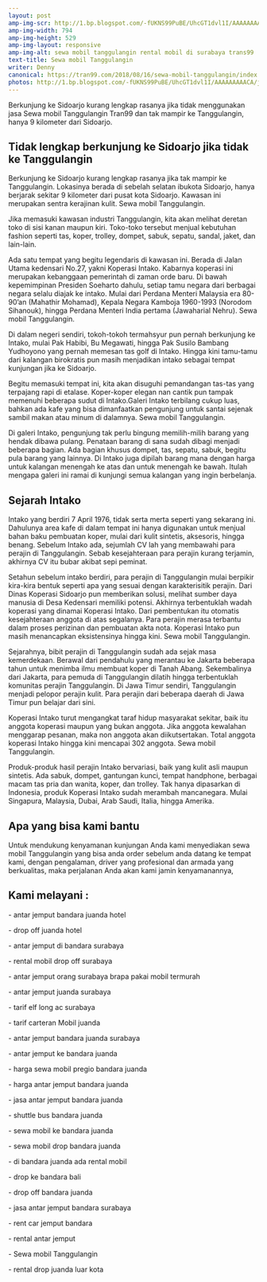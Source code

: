 ```yaml
---
layout: post
amp-img-scr: http://1.bp.blogspot.com/-fUKNS99PuBE/UhcGT1dvl1I/AAAAAAAAACA/jnRLecng3fU/s1600/16.-tas-tanggulangin.jpg
amp-img-width: 794
amp-img-height: 529
amp-img-layout: responsive
amp-img-alt: sewa mobil tanggulangin rental mobil di surabaya trans99
text-title: Sewa mobil Tanggulangin
writer: Denny
canonical: https://tran99.com/2018/08/16/sewa-mobil-tanggulangin/index.html
photos: http://1.bp.blogspot.com/-fUKNS99PuBE/UhcGT1dvl1I/AAAAAAAAACA/jnRLecng3fU/s1600/16.-tas-tanggulangin.jpg
---
```

<p class="post">Berkunjung ke Sidoarjo kurang lengkap rasanya jika tidak menggunakan jasa Sewa mobil Tanggulangin Tran99 dan tak mampir ke Tanggulangin, hanya 9 kilometer dari Sidoarjo.</p>

<h2 class="post">Tidak lengkap berkunjung ke Sidoarjo jika tidak ke Tanggulangin</h2>
<p class="post">Berkunjung ke Sidoarjo kurang lengkap rasanya jika tak mampir ke Tanggulangin. Lokasinya berada di sebelah selatan ibukota Sidoarjo, hanya berjarak sekitar 9 kilometer dari pusat kota Sidoarjo. Kawasan ini merupakan sentra kerajinan kulit. Sewa mobil Tanggulangin.

Jika memasuki kawasan industri Tanggulangin, kita akan melihat deretan toko di sisi kanan maupun kiri. Toko-toko tersebut menjual kebutuhan fashion seperti tas, koper, trolley, dompet, sabuk, sepatu, sandal, jaket, dan lain-lain.

Ada satu tempat yang begitu legendaris di kawasan ini. Berada di Jalan Utama kedensari No.27, yakni Koperasi Intako. Kabarnya koperasi ini merupakan kebanggaan pemerintah di zaman orde baru. Di bawah kepemimpinan Presiden Soeharto dahulu, setiap tamu negara dari berbagai negara selalu diajak ke intako. Mulai dari Perdana Menteri Malaysia era 80-90’an (Mahathir Mohamad), Kepala Negara Kamboja 1960-1993 (Norodom Sihanouk), hingga Perdana Menteri India pertama (Jawaharial Nehru). Sewa mobil Tanggulangin.

Di dalam negeri sendiri, tokoh-tokoh termahsyur pun pernah berkunjung ke Intako, mulai Pak Habibi, Bu Megawati, hingga Pak Susilo Bambang Yudhoyono yang pernah memesan tas golf di Intako. Hingga kini tamu-tamu dari kalangan birokratis pun masih menjadikan intako sebagai tempat kunjungan jika ke Sidoarjo.

Begitu memasuki tempat ini, kita akan disuguhi pemandangan tas-tas yang terpajang rapi di etalase. Koper-koper elegan nan cantik pun tampak memenuhi beberapa sudut di Intako.Galeri Intako terbilang cukup luas, bahkan ada kafe yang bisa dimanfaatkan pengunjung untuk santai sejenak sambil makan atau minum di dalamnya. Sewa mobil Tanggulangin. 

Di galeri Intako, pengunjung tak perlu bingung memilih-milih barang yang hendak dibawa pulang. Penataan barang di sana sudah dibagi menjadi beberapa bagian. Ada bagian khusus dompet, tas, sepatu, sabuk, begitu pula barang yang lainnya. Di Intako juga dipilah barang mana dengan harga untuk kalangan menengah ke atas dan untuk menengah ke bawah. Itulah mengapa galeri ini ramai di kunjungi semua kalangan yang ingin berbelanja.</p>

<h2 class="post">Sejarah Intako</h2>
<p class="post">Intako yang berdiri 7 April 1976, tidak serta merta seperti yang sekarang ini. Dahulunya area kafe di dalam tempat ini hanya digunakan untuk menjual bahan baku pembuatan koper, mulai dari kulit sintetis, aksesoris, hingga benang. Sebelum Intako ada, sejumlah CV lah yang membawahi para perajin di Tanggulangin. Sebab kesejahteraan para perajin kurang terjamin, akhirnya CV itu bubar akibat sepi peminat.

Setahun sebelum intako berdiri, para perajin di Tanggulangin mulai berpikir kira-kira bentuk seperti apa yang sesuai dengan karakterisitik perajin. Dari Dinas Koperasi Sidoarjo pun memberikan solusi, melihat sumber daya manusia di Desa Kedensari memiliki potensi. Akhirnya terbentuklah wadah koperasi yang dinamai Koperasi Intako. Dari pembentukan itu otomatis kesejahteraan anggota di atas segalanya. Para perajin merasa terbantu dalam proses perizinan dan pembuatan akta nota. Koperasi Intako pun masih menancapkan eksistensinya hingga kini. Sewa mobil Tanggulangin.

Sejarahnya, bibit perajin di Tanggulangin sudah ada sejak masa kemerdekaan. Berawal dari pendahulu yang merantau ke Jakarta beberapa tahun untuk menimba ilmu membuat koper di Tanah Abang. Sekembalinya dari Jakarta, para pemuda di Tanggulangin dilatih hingga terbentuklah komunitas perajin Tanggulangin. Di Jawa Timur sendiri, Tanggulangin menjadi pelopor perajin kulit. Para perajin dari beberapa daerah di Jawa Timur pun belajar dari sini.

Koperasi Intako turut mengangkat taraf hidup masyarakat sekitar, baik itu anggota koperasi maupun yang bukan anggota. Jika anggota kewalahan menggarap pesanan, maka non anggota akan diikutsertakan. Total anggota koperasi Intako hingga kini mencapai 302 anggota. Sewa mobil Tanggulangin.

Produk-produk hasil perajin Intako bervariasi, baik yang kulit asli maupun sintetis. Ada sabuk, dompet, gantungan kunci, tempat handphone, berbagai macam tas pria dan wanita, koper, dan trolley. Tak hanya dipasarkan di Indonesia, produk Koperasi Intako sudah merambah mancanegara. Mulai Singapura, Malaysia, Dubai, Arab Saudi, Italia, hingga Amerika.</p>

<h2 class="post">Apa yang bisa kami bantu</h2>
<p class="post">Untuk mendukung kenyamanan kunjungan Anda kami menyediakan sewa mobil Tanggulangin yang bisa anda order sebelum anda datang ke tempat kami, dengan pengalaman, driver yang profesional dan armada yang berkualitas, maka perjalanan Anda akan kami jamin kenyamanannya,</p>

<h2 class="post">Kami melayani :</h2>
<p class="post">- antar jemput bandara juanda hotel</p>
<p class="post">- drop off juanda hotel</p>
<p class="post">- antar jemput di bandara surabaya </p>
<p class="post">- rental mobil drop off surabaya</p>
<p class="post">- antar jemput orang surabaya brapa pakai mobil termurah</p>
<p class="post">- antar jemput juanda surabaya</p>
<p class="post">- tarif elf long ac surabaya</p>
<p class="post">- tarif carteran Mobil juanda</p>
<p class="post">- antar jemput bandara juanda surabaya</p>
<p class="post">- antar jemput ke bandara juanda</p>
<p class="post">- harga sewa mobil pregio bandara juanda</p>
<p class="post">- harga antar jemput bandara juanda</p>
<p class="post">- jasa antar jemput bandara juanda</p>
<p class="post">- shuttle bus bandara juanda</p>
<p class="post">- sewa mobil ke bandara juanda</p>
<p class="post">- sewa mobil drop bandara juanda</p>
<p class="post">- di bandara juanda ada rental mobil</p>
<p class="post">- drop ke bandara bali</p>
<p class="post">- drop off bandara juanda</p>
<p class="post">- jasa antar jemput bandara surabaya</p>
<p class="post">- rent car jemput bandara</p>
<p class="post">- rental antar jemput</p>
<p class="post">- Sewa mobil Tanggulangin</p>
<p class="post">- rental drop juanda luar kota</p>
<p class="post"><br></p>